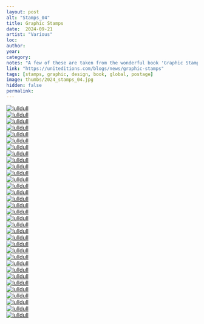 ```yaml
---
layout: post
alt: "Stamps_04"
title: Graphic Stamps
date:  2024-09-21
artist: "Various"
loc: 
author: 
year: 
category: 
notes: "A few of these are taken from the wonderful book 'Graphic Stamps' from Unit Editions. Acquire it if you can."
link: "https://uniteditions.com/blogs/news/graphic-stamps"
tags: [stamps, graphic, design, book, global, postage]
image: thumbs/2024_stamps_04.jpg
hidden: false
permalink:
---
```






<div class="post_image">
	<a href="{{ site.baseurl }}/images/posts/2024_stamps_04/001.jpg" target="_blank">
	<img src="{{ site.baseurl }}/images/posts/2024_stamps_04/001.jpg" alt="lulldull"></a>
</div>

<div class="post_image">
	<a href="{{ site.baseurl }}/images/posts/2024_stamps_04/002.jpg" target="_blank">
	<img src="{{ site.baseurl }}/images/posts/2024_stamps_04/002.jpg" alt="lulldull"></a>
</div>

<div class="post_image">
	<a href="{{ site.baseurl }}/images/posts/2024_stamps_04/003.jpg" target="_blank">
	<img src="{{ site.baseurl }}/images/posts/2024_stamps_04/003.jpg" alt="lulldull"></a>
</div>

<div class="post_image">
	<a href="{{ site.baseurl }}/images/posts/2024_stamps_04/004.jpg" target="_blank">
	<img src="{{ site.baseurl }}/images/posts/2024_stamps_04/004.jpg" alt="lulldull"></a>
</div>

<div class="post_image">
	<a href="{{ site.baseurl }}/images/posts/2024_stamps_04/005.jpg" target="_blank">
	<img src="{{ site.baseurl }}/images/posts/2024_stamps_04/005.jpg" alt="lulldull"></a>
</div>

<div class="post_image">
	<a href="{{ site.baseurl }}/images/posts/2024_stamps_04/006.jpg" target="_blank">
	<img src="{{ site.baseurl }}/images/posts/2024_stamps_04/006.jpg" alt="lulldull"></a>
</div>

<div class="post_image">
	<a href="{{ site.baseurl }}/images/posts/2024_stamps_04/007.jpg" target="_blank">
	<img src="{{ site.baseurl }}/images/posts/2024_stamps_04/007.jpg" alt="lulldull"></a>
</div>


<div class="post_image">
	<a href="{{ site.baseurl }}/images/posts/2024_stamps_04/008.jpg" target="_blank">
	<img src="{{ site.baseurl }}/images/posts/2024_stamps_04/008.jpg" alt="lulldull"></a>
</div>

<div class="post_image">
	<a href="{{ site.baseurl }}/images/posts/2024_stamps_04/009.jpg" target="_blank">
	<img src="{{ site.baseurl }}/images/posts/2024_stamps_04/009.jpg" alt="lulldull"></a>
</div>

<div class="post_image">
	<a href="{{ site.baseurl }}/images/posts/2024_stamps_04/010.jpg" target="_blank">
	<img src="{{ site.baseurl }}/images/posts/2024_stamps_04/010.jpg" alt="lulldull"></a>
</div>


<div class="post_image">
	<a href="{{ site.baseurl }}/images/posts/2024_stamps_04/011.jpg" target="_blank">
	<img src="{{ site.baseurl }}/images/posts/2024_stamps_04/011.jpg" alt="lulldull"></a>
</div>


<div class="post_image">
	<a href="{{ site.baseurl }}/images/posts/2024_stamps_04/012.jpg" target="_blank">
	<img src="{{ site.baseurl }}/images/posts/2024_stamps_04/012.jpg" alt="lulldull"></a>
</div>


<div class="post_image">
	<a href="{{ site.baseurl }}/images/posts/2024_stamps_04/013.jpg" target="_blank">
	<img src="{{ site.baseurl }}/images/posts/2024_stamps_04/013.jpg" alt="lulldull"></a>
</div>


<div class="post_image">
	<a href="{{ site.baseurl }}/images/posts/2024_stamps_04/014.jpg" target="_blank">
	<img src="{{ site.baseurl }}/images/posts/2024_stamps_04/014.jpg" alt="lulldull"></a>
</div>


<div class="post_image">
	<a href="{{ site.baseurl }}/images/posts/2024_stamps_04/015.jpg" target="_blank">
	<img src="{{ site.baseurl }}/images/posts/2024_stamps_04/015.jpg" alt="lulldull"></a>
</div>

<div class="post_image">
	<a href="{{ site.baseurl }}/images/posts/2024_stamps_04/016.jpg" target="_blank">
	<img src="{{ site.baseurl }}/images/posts/2024_stamps_04/016.jpg" alt="lulldull"></a>
</div>

<div class="post_image">
	<a href="{{ site.baseurl }}/images/posts/2024_stamps_04/017.jpg" target="_blank">
	<img src="{{ site.baseurl }}/images/posts/2024_stamps_04/017.jpg" alt="lulldull"></a>
</div>

<div class="post_image">
	<a href="{{ site.baseurl }}/images/posts/2024_stamps_04/018.jpg" target="_blank">
	<img src="{{ site.baseurl }}/images/posts/2024_stamps_04/018.jpg" alt="lulldull"></a>
</div>

<div class="post_image">
	<a href="{{ site.baseurl }}/images/posts/2024_stamps_04/019.jpg" target="_blank">
	<img src="{{ site.baseurl }}/images/posts/2024_stamps_04/019.jpg" alt="lulldull"></a>
</div>

<div class="post_image">
	<a href="{{ site.baseurl }}/images/posts/2024_stamps_04/020.jpg" target="_blank">
	<img src="{{ site.baseurl }}/images/posts/2024_stamps_04/020.jpg" alt="lulldull"></a>
</div>

<div class="post_image">
	<a href="{{ site.baseurl }}/images/posts/2024_stamps_04/021.jpg" target="_blank">
	<img src="{{ site.baseurl }}/images/posts/2024_stamps_04/021.jpg" alt="lulldull"></a>
</div>

<div class="post_image">
	<a href="{{ site.baseurl }}/images/posts/2024_stamps_04/022.jpg" target="_blank">
	<img src="{{ site.baseurl }}/images/posts/2024_stamps_04/022.jpg" alt="lulldull"></a>
</div>

<div class="post_image">
	<a href="{{ site.baseurl }}/images/posts/2024_stamps_04/023.jpg" target="_blank">
	<img src="{{ site.baseurl }}/images/posts/2024_stamps_04/023.jpg" alt="lulldull"></a>
</div>

<div class="post_image">
	<a href="{{ site.baseurl }}/images/posts/2024_stamps_04/024.jpg" target="_blank">
	<img src="{{ site.baseurl }}/images/posts/2024_stamps_04/024.jpg" alt="lulldull"></a>
</div>

<div class="post_image">
	<a href="{{ site.baseurl }}/images/posts/2024_stamps_04/025.jpg" target="_blank">
	<img src="{{ site.baseurl }}/images/posts/2024_stamps_04/025.jpg" alt="lulldull"></a>
</div>

<div class="post_image">
	<a href="{{ site.baseurl }}/images/posts/2024_stamps_04/026.jpg" target="_blank">
	<img src="{{ site.baseurl }}/images/posts/2024_stamps_04/026.jpg" alt="lulldull"></a>
</div>

<div class="post_image">
	<a href="{{ site.baseurl }}/images/posts/2024_stamps_04/027.jpg" target="_blank">
	<img src="{{ site.baseurl }}/images/posts/2024_stamps_04/027.jpg" alt="lulldull"></a>
</div>

<div class="post_image">
	<a href="{{ site.baseurl }}/images/posts/2024_stamps_04/028.jpg" target="_blank">
	<img src="{{ site.baseurl }}/images/posts/2024_stamps_04/028.jpg" alt="lulldull"></a>
</div>

<div class="post_image">
	<a href="{{ site.baseurl }}/images/posts/2024_stamps_04/029.jpg" target="_blank">
	<img src="{{ site.baseurl }}/images/posts/2024_stamps_04/029.jpg" alt="lulldull"></a>
</div>

<div class="post_image">
	<a href="{{ site.baseurl }}/images/posts/2024_stamps_04/030.jpg" target="_blank">
	<img src="{{ site.baseurl }}/images/posts/2024_stamps_04/030.jpg" alt="lulldull"></a>
</div>

<div class="post_image">
	<a href="{{ site.baseurl }}/images/posts/2024_stamps_04/031.jpg" target="_blank">
	<img src="{{ site.baseurl }}/images/posts/2024_stamps_04/031.jpg" alt="lulldull"></a>
</div>

<div class="post_image">
	<a href="{{ site.baseurl }}/images/posts/2024_stamps_04/032.jpg" target="_blank">
	<img src="{{ site.baseurl }}/images/posts/2024_stamps_04/032.jpg" alt="lulldull"></a>
</div>

<div class="post_image">
	<a href="{{ site.baseurl }}/images/posts/2024_stamps_04/033.jpg" target="_blank">
	<img src="{{ site.baseurl }}/images/posts/2024_stamps_04/033.jpg" alt="lulldull"></a>
</div>

